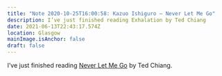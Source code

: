 ```yaml
---
title: "Note 2020-10-25T16:00:58: Kazuo Ishiguro – Never Let Me Go"
description: I’ve just finished reading Exhalation by Ted Chiang
date: 2021-06-13T22:43:17.574Z
location: Glasgow
mainImage.isAnchor: false
draft: false
---
```

I’ve just finished reading [Never Let Me Go](https://uk.bookshop.org/a/4340/9781529014495) by Ted Chiang.
